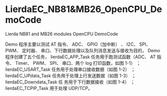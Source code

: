 # LierdaEC_NB81&MB26_OpenCPU_DemoCode
 Lierda NB81 and MB26 modules OpenCPU DemoCode

Demo 程序主要以测试 AT 指令、 ADC、 GPIO（加中断） 、 I2C、 SPI、 PWM、 定时器、
串口、下行数据处理以及队列消息发送与接收为目的， Demo 程序创建了五个任务，
lierdaEC_APP_Task 任务用于跑测试函数（ADC、 AT 指令、 Timer、 PWM、 SPI、 串口、两个
log 打印函数，如图 1-1） ； lierdaEC_USART_Task 任务用于处理串口接收数据（如图 1-2） ；
lierdaEC_UPdata_Task 任务用于处理上行发送数据（如图 1-3） ； lierdaEC_Downdata_Task 任
务用于下行数据接收（如图 1-4） ； lierdaEC_TCPIP_Task 用于处理 UDP/TCP。